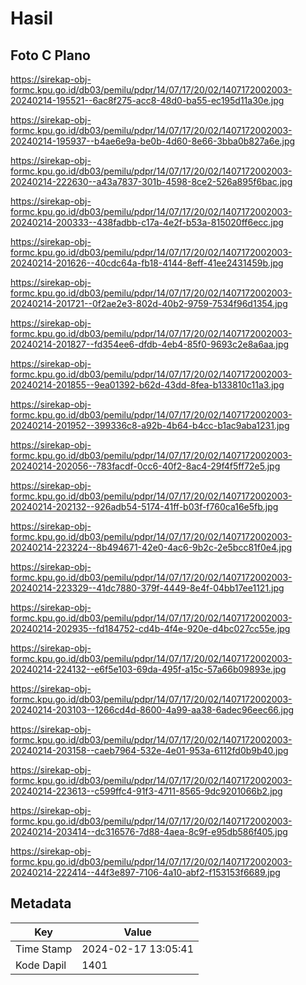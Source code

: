 # Hasil

## Foto C Plano

https://sirekap-obj-formc.kpu.go.id/db03/pemilu/pdpr/14/07/17/20/02/1407172002003-20240214-195521--6ac8f275-acc8-48d0-ba55-ec195d11a30e.jpg

https://sirekap-obj-formc.kpu.go.id/db03/pemilu/pdpr/14/07/17/20/02/1407172002003-20240214-195937--b4ae6e9a-be0b-4d60-8e66-3bba0b827a6e.jpg

https://sirekap-obj-formc.kpu.go.id/db03/pemilu/pdpr/14/07/17/20/02/1407172002003-20240214-222630--a43a7837-301b-4598-8ce2-526a895f6bac.jpg

https://sirekap-obj-formc.kpu.go.id/db03/pemilu/pdpr/14/07/17/20/02/1407172002003-20240214-200333--438fadbb-c17a-4e2f-b53a-815020ff6ecc.jpg

https://sirekap-obj-formc.kpu.go.id/db03/pemilu/pdpr/14/07/17/20/02/1407172002003-20240214-201626--40cdc64a-fb18-4144-8eff-41ee2431459b.jpg

https://sirekap-obj-formc.kpu.go.id/db03/pemilu/pdpr/14/07/17/20/02/1407172002003-20240214-201721--0f2ae2e3-802d-40b2-9759-7534f96d1354.jpg

https://sirekap-obj-formc.kpu.go.id/db03/pemilu/pdpr/14/07/17/20/02/1407172002003-20240214-201827--fd354ee6-dfdb-4eb4-85f0-9693c2e8a6aa.jpg

https://sirekap-obj-formc.kpu.go.id/db03/pemilu/pdpr/14/07/17/20/02/1407172002003-20240214-201855--9ea01392-b62d-43dd-8fea-b133810c11a3.jpg

https://sirekap-obj-formc.kpu.go.id/db03/pemilu/pdpr/14/07/17/20/02/1407172002003-20240214-201952--399336c8-a92b-4b64-b4cc-b1ac9aba1231.jpg

https://sirekap-obj-formc.kpu.go.id/db03/pemilu/pdpr/14/07/17/20/02/1407172002003-20240214-202056--783facdf-0cc6-40f2-8ac4-29f4f5ff72e5.jpg

https://sirekap-obj-formc.kpu.go.id/db03/pemilu/pdpr/14/07/17/20/02/1407172002003-20240214-202132--926adb54-5174-41ff-b03f-f760ca16e5fb.jpg

https://sirekap-obj-formc.kpu.go.id/db03/pemilu/pdpr/14/07/17/20/02/1407172002003-20240214-223224--8b494671-42e0-4ac6-9b2c-2e5bcc81f0e4.jpg

https://sirekap-obj-formc.kpu.go.id/db03/pemilu/pdpr/14/07/17/20/02/1407172002003-20240214-223329--41dc7880-379f-4449-8e4f-04bb17ee1121.jpg

https://sirekap-obj-formc.kpu.go.id/db03/pemilu/pdpr/14/07/17/20/02/1407172002003-20240214-202935--fd184752-cd4b-4f4e-920e-d4bc027cc55e.jpg

https://sirekap-obj-formc.kpu.go.id/db03/pemilu/pdpr/14/07/17/20/02/1407172002003-20240214-224132--e6f5e103-69da-495f-a15c-57a66b09893e.jpg

https://sirekap-obj-formc.kpu.go.id/db03/pemilu/pdpr/14/07/17/20/02/1407172002003-20240214-203103--1266cd4d-8600-4a99-aa38-6adec96eec66.jpg

https://sirekap-obj-formc.kpu.go.id/db03/pemilu/pdpr/14/07/17/20/02/1407172002003-20240214-203158--caeb7964-532e-4e01-953a-6112fd0b9b40.jpg

https://sirekap-obj-formc.kpu.go.id/db03/pemilu/pdpr/14/07/17/20/02/1407172002003-20240214-223613--c599ffc4-91f3-4711-8565-9dc9201066b2.jpg

https://sirekap-obj-formc.kpu.go.id/db03/pemilu/pdpr/14/07/17/20/02/1407172002003-20240214-203414--dc316576-7d88-4aea-8c9f-e95db586f405.jpg

https://sirekap-obj-formc.kpu.go.id/db03/pemilu/pdpr/14/07/17/20/02/1407172002003-20240214-222414--44f3e897-7106-4a10-abf2-f153153f6689.jpg


## Metadata

| Key        | Value               |
| ---------- | ------------------- |
| Time Stamp | 2024-02-17 13:05:41 |
| Kode Dapil | 1401                |



